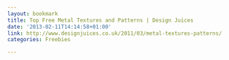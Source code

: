 ```yaml
---
layout: bookmark
title: Top Free Metal Textures and Patterns | Design Juices
date: '2013-02-11T14:14:58+01:00'
link: http://www.designjuices.co.uk/2011/03/metal-textures-patterns/
categories: Freebies

---
```

